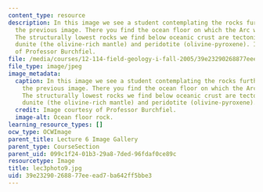 ```yaml
---
content_type: resource
description: In this image we see a student contemplating the rocks further west of
  the previous image. There you find the ocean floor on which the Arc was deposited.
  The structurally lowest rocks we find below oceanic crust are tectonically layered
  dunite (the olivine-rich mantle) and peridotite (olivine-pyroxene). Image courtesy
  of Professor Burchfiel.
file: /media/courses/12-114-field-geology-i-fall-2005/39e23290268877eeead7ba642ff5bbe3_lec3photo9.jpg
file_type: image/jpeg
image_metadata:
  caption: In this image we see a student contemplating the rocks further west of
    the previous image. There you find the ocean floor on which the Arc was deposited.
    The structurally lowest rocks we find below oceanic crust are tectonically layered
    dunite (the olivine-rich mantle) and peridotite (olivine-pyroxene).
  credit: Image courtesy of Professor Burchfiel.
  image-alt: Ocean floor rock.
learning_resource_types: []
ocw_type: OCWImage
parent_title: Lecture 6 Image Gallery
parent_type: CourseSection
parent_uid: 099c1f24-01b3-29a8-7ded-96fdaf0ce89c
resourcetype: Image
title: lec3photo9.jpg
uid: 39e23290-2688-77ee-ead7-ba642ff5bbe3
---
```

